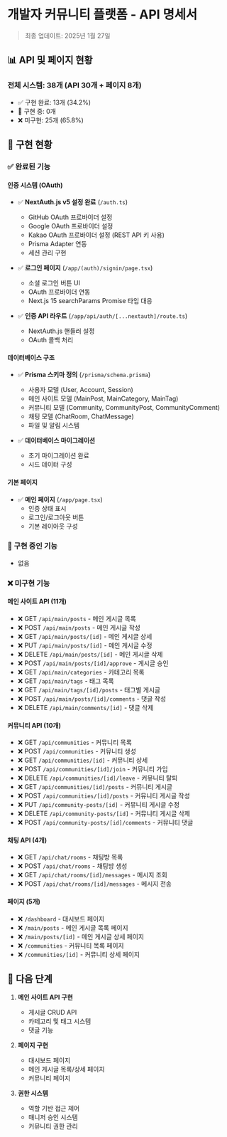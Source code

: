 # 개발자 커뮤니티 플랫폼 - API 명세서

> 최종 업데이트: 2025년 1월 27일

## 📊 API 및 페이지 현황

### 전체 시스템: 38개 (API 30개 + 페이지 8개)
- ✅ 구현 완료: 13개 (34.2%)
- 🚧 구현 중: 0개 
- ❌ 미구현: 25개 (65.8%)

## 🎯 구현 현황

### ✅ 완료된 기능

#### 인증 시스템 (OAuth)
- ✅ **NextAuth.js v5 설정 완료** (`/auth.ts`)
  - GitHub OAuth 프로바이더 설정
  - Google OAuth 프로바이더 설정
  - Kakao OAuth 프로바이더 설정 (REST API 키 사용)
  - Prisma Adapter 연동
  - 세션 관리 구현

- ✅ **로그인 페이지** (`/app/(auth)/signin/page.tsx`)
  - 소셜 로그인 버튼 UI
  - OAuth 프로바이더 연동
  - Next.js 15 searchParams Promise 타입 대응

- ✅ **인증 API 라우트** (`/app/api/auth/[...nextauth]/route.ts`)
  - NextAuth.js 핸들러 설정
  - OAuth 콜백 처리

#### 데이터베이스 구조
- ✅ **Prisma 스키마 정의** (`/prisma/schema.prisma`)
  - 사용자 모델 (User, Account, Session)
  - 메인 사이트 모델 (MainPost, MainCategory, MainTag)
  - 커뮤니티 모델 (Community, CommunityPost, CommunityComment)
  - 채팅 모델 (ChatRoom, ChatMessage)
  - 파일 및 알림 시스템

- ✅ **데이터베이스 마이그레이션**
  - 초기 마이그레이션 완료
  - 시드 데이터 구성

#### 기본 페이지
- ✅ **메인 페이지** (`/app/page.tsx`)
  - 인증 상태 표시
  - 로그인/로그아웃 버튼
  - 기본 레이아웃 구성

### 🚧 구현 중인 기능
- 없음

### ❌ 미구현 기능

#### 메인 사이트 API (11개)
- ❌ GET `/api/main/posts` - 메인 게시글 목록
- ❌ POST `/api/main/posts` - 메인 게시글 작성
- ❌ GET `/api/main/posts/[id]` - 메인 게시글 상세
- ❌ PUT `/api/main/posts/[id]` - 메인 게시글 수정
- ❌ DELETE `/api/main/posts/[id]` - 메인 게시글 삭제
- ❌ POST `/api/main/posts/[id]/approve` - 게시글 승인
- ❌ GET `/api/main/categories` - 카테고리 목록
- ❌ GET `/api/main/tags` - 태그 목록
- ❌ GET `/api/main/tags/[id]/posts` - 태그별 게시글
- ❌ POST `/api/main/posts/[id]/comments` - 댓글 작성
- ❌ DELETE `/api/main/comments/[id]` - 댓글 삭제

#### 커뮤니티 API (10개)
- ❌ GET `/api/communities` - 커뮤니티 목록
- ❌ POST `/api/communities` - 커뮤니티 생성
- ❌ GET `/api/communities/[id]` - 커뮤니티 상세
- ❌ POST `/api/communities/[id]/join` - 커뮤니티 가입
- ❌ DELETE `/api/communities/[id]/leave` - 커뮤니티 탈퇴
- ❌ GET `/api/communities/[id]/posts` - 커뮤니티 게시글
- ❌ POST `/api/communities/[id]/posts` - 커뮤니티 게시글 작성
- ❌ PUT `/api/community-posts/[id]` - 커뮤니티 게시글 수정
- ❌ DELETE `/api/community-posts/[id]` - 커뮤니티 게시글 삭제
- ❌ POST `/api/community-posts/[id]/comments` - 커뮤니티 댓글

#### 채팅 API (4개)
- ❌ GET `/api/chat/rooms` - 채팅방 목록
- ❌ POST `/api/chat/rooms` - 채팅방 생성
- ❌ GET `/api/chat/rooms/[id]/messages` - 메시지 조회
- ❌ POST `/api/chat/rooms/[id]/messages` - 메시지 전송

#### 페이지 (5개)
- ❌ `/dashboard` - 대시보드 페이지
- ❌ `/main/posts` - 메인 게시글 목록 페이지
- ❌ `/main/posts/[id]` - 메인 게시글 상세 페이지
- ❌ `/communities` - 커뮤니티 목록 페이지
- ❌ `/communities/[id]` - 커뮤니티 상세 페이지

## 📝 다음 단계

1. **메인 사이트 API 구현**
   - 게시글 CRUD API
   - 카테고리 및 태그 시스템
   - 댓글 기능

2. **페이지 구현**
   - 대시보드 페이지
   - 메인 게시글 목록/상세 페이지
   - 커뮤니티 페이지

3. **권한 시스템**
   - 역할 기반 접근 제어
   - 매니저 승인 시스템
   - 커뮤니티 권한 관리